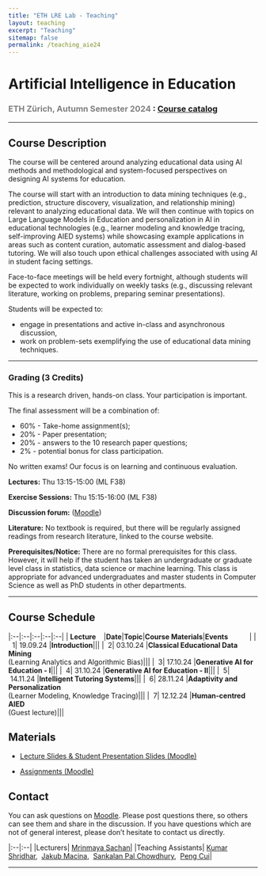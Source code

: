 ```yaml
---
title: "ETH LRE Lab - Teaching"
layout: teaching
excerpt: "Teaching"
sitemap: false
permalink: /teaching_aie24
---
```


# Artificial Intelligence in Education
### <font color=gray>ETH Zürich, Autumn Semester 2024 </font>: [Course catalog](https://www.vvz.ethz.ch/Vorlesungsverzeichnis/lerneinheit.view?lerneinheitId=182452&semkez=2024W&lang=en)

___

## Course Description
The course will be centered around analyzing educational data using AI methods and methodological and system-focused perspectives on designing AI systems for education.

The course will start with an introduction to data mining techniques  (e.g., prediction, structure discovery, visualization, and relationship mining) relevant to analyzing educational data. We will then continue with topics on Large Language Models in Education and personalization in AI in educational technologies (e.g., learner modeling and knowledge tracing, self-improving AIED systems) while showcasing example applications in areas such as content curation, automatic assessment and dialog-based tutoring. We will also touch upon ethical challenges associated with using AI in student facing settings.

Face-to-face meetings will be held every fortnight, although students will be expected to work individually on weekly tasks (e.g., discussing relevant literature, working on problems, preparing seminar presentations).

Students will be expected to:
- engage in presentations and active in-class and asynchronous discussion, 
- work on problem-sets exemplifying the use of educational data mining techniques.

___

### **Grading (3 Credits)**
This is a research driven, hands-on class. Your participation is important.

The final assessment will be a combination of: 
- 60% - Take-home assignment(s);
- 20% - Paper presentation;
- 20% - answers to the 10 research paper questions;
- 2% - potential bonus for class participation.

No written exams! Our focus is on learning and continuous evaluation.

<!-- classroom participation, graded exercises, research paper presentation and the project. There will be exercise sets which will be a mix of theoretical and implementation problems. Exercises will be released roughly every 4 weeks, and will total to 40% of your grade. Classroom participation (writing class presentation summaries and discussion forum participation) will account for 20% of the grade. Research paper presentation will account for 10% of the grade and the project will account of the rest of the grade (30%). There will be no written exams. -->

**Lectures:** Thu 13:15-15:00 (ML F38)

**Exercise Sessions:**  Thu 15:15-16:00 (ML F38)

**Discussion forum:**  ([Moodle](https://moodle-app2.let.ethz.ch/course/view.php?id=23746)) 

**Literature:**
No textbook is required, but there will be regularly assigned readings from research literature, linked to the course website.

**Prerequisites/Notice:**
There are no formal prerequisites for this class. However, it will help if the student has taken an undergraduate or graduate level class in statistics, data science or machine learning. This class is appropriate for advanced undergraduates and master students in Computer Science as well as PhD students in other departments.

___

## Course Schedule

|:--|:--|:--|:--|:--|
|&nbsp;<b>Lecture</b>&nbsp;&nbsp;&nbsp;&nbsp;|<b>Date</b>|<b>Topic</b>|<b>Course Materials</b>|<b>Events</b> &nbsp;&nbsp;&nbsp;&nbsp;&nbsp;&nbsp;&nbsp;&nbsp;&nbsp;&nbsp;|
|&nbsp;&nbsp;1|&nbsp;19.09.24&nbsp;|<b>Introduction</b>|||
|&nbsp;&nbsp;2|&nbsp;03.10.24&nbsp;|<b>Classical Educational Data Mining</b><br>(Learning Analytics and Algorithmic Bias)|||
|&nbsp;&nbsp;3|&nbsp;17.10.24&nbsp;|<b>Generative AI for Education - I</b>|||
|&nbsp;&nbsp;4|&nbsp;31.10.24&nbsp;|<b>Generative AI for Education - II</b>|||
|&nbsp;&nbsp;5|&nbsp;14.11.24&nbsp;|<b>Intelligent Tutoring Systems</b>|||
|&nbsp;&nbsp;6|&nbsp;28.11.24&nbsp;|<b>Adaptivity and Personalization</b><br>(Learner Modeling, Knowledge Tracing)|||
|&nbsp;&nbsp;7|&nbsp;12.12.24&nbsp;|<b>Human-centred AIED</b><br>(Guest lecture)|||


[//]: # ()
[//]: # (## Discussion forum activity)

[//]: # ()
[//]: # (For discussions, you can do any two of:)

[//]: # (- make one unique post about the article read, or,)

[//]: # (- one critique on a peer’s post, or,)

[//]: # (- answer any one of the  posted question about the readings &#40;< 250 words&#41;,)

[//]: # ()
[//]: # (Please see Moodle for more details.)

[//]: # ()
[//]: # ()
[//]: # (## Role-based seminar presentation in class)

[//]: # ()
[//]: # (Presentation for 20 minutes followed by a 10-minute question answers/discussion. Please see Moodle for more details.)

[//]: # ()
[//]: # (<!-- ## Course Project)

[//]: # ()
[//]: # (The goal is to explore an interesting problem in AIED in the context of a real-world data set. If you have a theoretical project, come chat with us. Projects should be done in teams of three students.)

[//]: # ()
[//]: # (-   [Project Guidelines]&#40;https://docs.google.com/document/d/1zKx_P8KdGYjp06Jm92QIsn0IRewpHDBzPETuB9GZaD0&#41; -->)

## Materials
-   [Lecture Slides & Student Presentation Slides (Moodle)](https://moodle-app2.let.ethz.ch/)

-   [Assignments (Moodle)](https://moodle-app2.let.ethz.ch/)


## Contact

You can ask questions on [Moodle](https://moodle-app2.let.ethz.ch/mod/forum/view.php?id=1112612). Please post questions there, so others can see them and share in the discussion. If you have questions which are not of general interest, please don’t hesitate to contact us directly.

|:--|:--|
|Lecturers| [Mrinmaya Sachan](http://www.mrinmaya.io/)|
|Teaching Assistants| [Kumar Shridhar](mailto:shridhar.kumar@inf.ethz.ch),&nbsp; [Jakub Macina](mailto:jakub.macina@inf.ethz.ch),&nbsp; [Sankalan Pal Chowdhury](mailto:sankalan.palchowdhury@inf.ethz.ch),&nbsp; [Peng Cui](mailto:pencui@inf.ethz.ch)|

___
